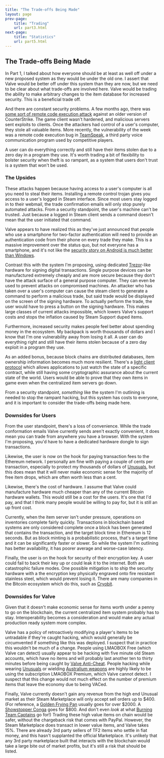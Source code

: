 ```yaml
---
title: "The Trade-offs Being Made"
layout: page
prev-page:
    title: "Trading"
    url: part3.html
next-page:
    title: "Statistics"
    url: part5.html
---
```


The Trade-offs Being Made
-------------------------

In Part 1, I talked about how everyone should be at least as well off under a new proposed system as they would be under the old one. I assert that Valve would be better off under this system than they are now, but we need to be clear about what trade-offs are involved here. Valve would be trading the ability to make arbitrary changes to the item database for increased security. This is a beneficial trade off.

And there are constant security problems. A few months ago, there was [some sort of remote code execution attack][cssrc] against an older version of CounterStrike. The game client wasn't hardened, and malicious servers sent exploits to clients. Once the attackers had control of a user's computer, they stole all valuable items. More recently, the vulnerability of the week was a remote code execution bug in [TeamSpeak][], a third party voice communication program used by competitive players.

A user can do everything correctly and still have their items stolen due to a zero day in a program they use. It's worth trading a bit of flexibility to bolster security when theft is so rampant, as a system that users don't trust is a system that won't be used.

### The Upsides

These attacks happen because having access to a user's computer is all you need to steal their items. Installing a remote control trojan gives you access to a user's logged in Steam interface. Since most users stay logged in to their webmail, the trade confirmation emails will only stop purely automated attacks. From a security standpoint, the user's machine can't be trusted. Just because a logged in Steam client sends a command doesn't mean that the user initiated that command.

Valve appears to have realized this as they've just announced that people who use a smartphone for two-factor authentication will need to provide an authentication code from their phone on every trade they make. This is a massive improvement over the status quo, but not everyone has a smartphone, and it's not like the [security story on Android is much better than Windows][android].

Contrast this with the system I'm proposing, using dedicated [Trezor][trezor]-like hardware for signing digital transactions. Single purpose devices can be manufactured extremely cheaply and are more secure because they don't have the attack surface of a general purpose computer. They can even be used to prevent attacks on compromised machines. An attacker who has taken over a user's computer can cause the steam client to generate a command to perform a malicious trade, but said trade would be displayed on the screen of the signing hardware. To actually perform the trade, the user would have to press a button on the signing hardware. This makes large classes of current attacks impossible, which lowers Valve's support costs and stops the inflation caused by Steam Support duped items.

Furthermore, increased security makes people feel better about spending money in the ecosystem. My backpack is worth thousands of dollars and I know that I'm one vulnerability away from losing it all. A user can do everything right and still have their items stolen because of a zero day exploit in a program they use.

As an added bonus, because block chains are distributed databases, item ownership information becomes much more resilient. There's a [light client protocol][light] which allows applications to just watch the state of a specific contract, while still having some cryptographic assurance about the current state of the world. Users would be able to prove that they own items in game even when the centralized item servers go down.

From a security standpoint, _something_ like the system I'm outlining is needed to stop the rampant hacking, but this system has costs to everyone, and it is important to consider the trade-offs being made here.

### Downsides for Users

From the user standpoint, there's a loss of convenience. While the trade conformation emails Valve currently sends aren't exactly convenient, it does mean you can trade from anywhere you have a browser. With the system I'm proposing, you'd have to have a dedicated hardware dongle to sign transactions.

Likewise, the user is now on the hook for paying transaction fees to the Ethereum network. I personally am fine with paying a couple of cents per transaction, especially to protect my thousands of dollars of [Unusuals][], but this does mean that it will never make economic sense for the majority of free item drops, which are often worth less than a cent.

[Unusuals]: https://wiki.teamfortress.com/wiki/Unusual

Likewise, there's the cost of hardware. I assume that Valve could manufacture hardware much cheaper than any of the current Bitcoin hardware wallets. This would still be a cost for the users. It's one that I'd pay, and that I think many people would be willing to pay for, but it is still an up front cost.

Currently, when the item server isn't under pressure, operations on inventories complete fairly quickly. Transactions in blockchain based systems are only considered complete once a block has been generated that contains the transaction, and the target block time in Ethereum is 12 seconds. But as block minting is a probabilistic process, that's a target time and it can be significantly faster or slower. So while the system I'm outlining has better availability, it has poorer average and worse-case latency.

Finally, the user is on the hook for security of their encryption key. A user could fail to back their key up or could leak it to the internet. Both are catastrophic failure modes. One possible mitigation is to ship the security hardware with a the encryption key physically engraved onto fire resistant stainless steel, which would prevent losing it. There are many companies in the Bitcoin ecosystem which do this, such as [Cryobit][].

[Cryobit]: https://www.cryobit.co/

### Downsides for Valve

Given that it doesn't make economic sense for items worth under a penny to go on the blockchain, the current centralized item system probably has to stay. Interoperability becomes a consideration and would make any actual production ready system more complex.

Valve has a policy of retroactively modifying a player's items to be untradable if they're caught hacking, which would generally be circumvented if something like this was deployed. I suspect that in practice this wouldn't be much of a change. People using LMAOBOX Free (which Valve can detect) usually appear to be hacking with five minute old Steam accounts, which have no items and will probably last another ten to thirty minutes before being caught by [Valve Anti-Cheat][vac]. People hacking while wearing [Unusuals][] or wielding [Australium weapons][] are highly likely to be using the subscription LMAOBOX Premium, which Valve cannot detect. I suspect that this change would not much effect on the number of premium items that leave the economy due to being VACed.

[vac]: https://support.steampowered.com/kb_article.php?ref=7849-Radz-6869
[Australium weapons]: https://wiki.teamfortress.com/wiki/Australium_weapons

Finally, Valve currently doesn't gain any revenue from the high end Unusual market as their Steam Marketplace will only accept sell orders up to $400. (For reference, a [Golden Frying Pan][pan] usually goes for over $2000. A [Showstopper Conga][conga] goes for $800. And don't even _look_ at what [Burning Team Captains][teamcaptain] go for!) Trading these high value items on chain would be safer, without the chargeback risk that comes with PayPal. However, the Steam Marketplace does transact in lower value items, and Valve takes 15%. There are already 3rd party sellers of TF2 items who settle in fiat money, and this hasn't supplanted the official Marketplace. It's unlikely that any 3rd party marketplace built that interacts with the blockchain would take a large bite out of market profits, but it's still a risk that should be listed.

[pan]: http://backpack.tf/stats/Strange/Golden%20Frying%20Pan/Tradable/Craftable
[conga]: http://backpack.tf/stats/Unusual/Taunt%3A%20Conga/Tradable/Craftable/3001
[teamcaptain]: http://backpack.tf/stats/Unusual/Team%20Captain/Tradable/Craftable/13


[android]: http://androidvulnerabilities.org/
[cssrc]: https://www.reddit.com/r/GlobalOffensive/comments/3jpyhh/do_not_join_unkown_cs_source_servers_via_ip/
[TeamSpeak]: http://forum.teamspeak.com/showthread.php/120755-SECURITY-UPDATE-TeamSpeak-3-Client-3-0-18-1-is-Available
[trezor]: https://www.bitcointrezor.com/
[light]: https://github.com/ethereum/wiki/wiki/Light-client-protocol
